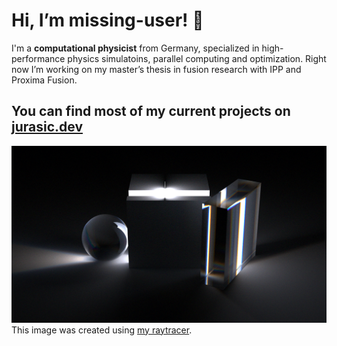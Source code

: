 # Hi, I’m missing-user! 👋

I'm a **computational physicist** from Germany, specialized in high-performance physics simulatoins, parallel computing and optimization. 
Right now I’m working on my master’s thesis in fusion research with IPP and Proxima Fusion.

## You can find most of my current projects on [jurasic.dev](https://jurasic.dev/)

![Image Created with my Raytracer](spectral_planck_dispersion(1).png)
This image was created using [my raytracer](https://github.com/missing-user/RaytracingWeekend).
<!-- transparent stat banner, full width
![Sitestats banner from pagespeed insights](perfect_sitestats.svg)-->
